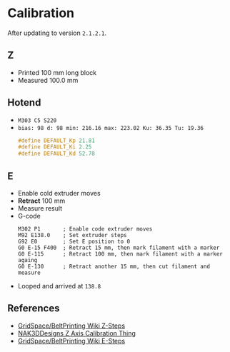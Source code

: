 # Calibration

After updating to version `2.1.2.1`.

## Z

- Printed 100 mm long block
- Measured 100.0 mm

## Hotend

- `M303 C5 S220`
- `bias: 98 d: 98 min: 216.16 max: 223.02 Ku: 36.35 Tu: 19.36`
  ```c
  #define DEFAULT_Kp 21.81
  #define DEFAULT_Ki 2.25
  #define DEFAULT_Kd 52.78
  ```

## E

- Enable cold extruder moves
- **Retract** 100 mm
- Measure result
- G-code
  ```
  M302 P1       ; Enable code extruder moves
  M92 E138.0    ; Set extruder steps
  G92 E0        ; Set E position to 0
  G0 E-15 F400  ; Retract 15 mm, then mark filament with a marker
  G0 E-115      ; Retract 100 mm, then mark filament with a marker againg
  G0 E-130      ; Retract another 15 mm, then cut filament and measure
  ```
- Looped and arrived at `138.8`

## References

- [GridSpace/BeltPrinting Wiki Z-Steps](https://github.com/GridSpace/BeltPrinting/wiki/Z-Steps)
- [NAK3DDesigns Z Axis Calibration Thing](https://www.thingiverse.com/thing:4794626)
- [GridSpace/BeltPrinting Wiki E-Steps](https://github.com/GridSpace/BeltPrinting/wiki/E-Steps)
